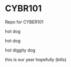 # CYBR101

Repo for CYBER101

hot dog

hot dog

hot diggity dog

this is our year hopefully (bills)

